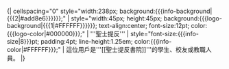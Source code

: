 <div style="float:{{{float|left}}}; border:{{{border-width|1}}}px solid {{{border-color|{{{1|#000000}}}}}}; margin:1px;">
{| cellspacing="0" style="width:238px; background:{{{info-background|{{{2|#add8e6}}}}}};"
| style="width:45px; height:45px; background:{{{logo-background|{{{1|#FFFFFF}}}}}}; text-align:center; font-size:12pt; color:{{{logo-color|#000000}}};" | '''聖士提反'''
| style="font-size:{{{info-size|8}}}pt; padding:4pt; line-height:1.25em; color:{{{info-color|#FFFFFF}}};" | 這位用戶是'''[[聖士提反書院]]'''的學生、校友或教職人員。
|}</div>